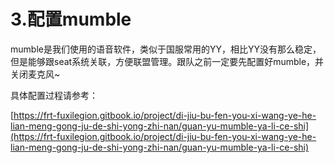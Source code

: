 # 3.配置mumble

mumble是我们使用的语音软件，类似于国服常用的YY，相比YY没有那么稳定，但是能够跟seat系统关联，方便联盟管理。跟队之前一定要先配置好mumble，并关闭麦克风~

具体配置过程请参考：

[https://frt-fuxilegion.gitbook.io/project/di-jiu-bu-fen-you-xi-wang-ye-he-lian-meng-gong-ju-de-shi-yong-zhi-nan/guan-yu-mumble-ya-li-ce-shi](https://frt-fuxilegion.gitbook.io/project/di-jiu-bu-fen-you-xi-wang-ye-he-lian-meng-gong-ju-de-shi-yong-zhi-nan/guan-yu-mumble-ya-li-ce-shi)

